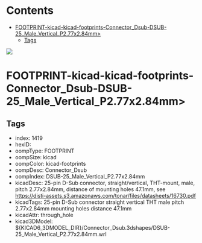 



Contents
========

* [FOOTPRINT-kicad-kicad-footprints-Connector_Dsub-DSUB-25_Male_Vertical_P2.77x2.84mm>](#footprint-kicad-kicad-footprints-connector_dsub-dsub-25_male_vertical_p277x284mm)
	* [Tags](#tags)
  
![][im]
# FOOTPRINT-kicad-kicad-footprints-Connector_Dsub-DSUB-25_Male_Vertical_P2.77x2.84mm>

## Tags

- index: 1419
- hexID: 
- oompType: FOOTPRINT
- oompSize: kicad
- oompColor: kicad-footprints
- oompDesc: Connector_Dsub
- oompIndex: DSUB-25_Male_Vertical_P2.77x2.84mm
- kicadDesc: 25-pin D-Sub connector, straight/vertical, THT-mount, male, pitch 2.77x2.84mm, distance of mounting holes 47.1mm, see https://disti-assets.s3.amazonaws.com/tonar/files/datasheets/16730.pdf
- kicadTags: 25-pin D-Sub connector straight vertical THT male pitch 2.77x2.84mm mounting holes distance 47.1mm
- kicadAttr: through_hole
- kicad3DModel: ${KICAD6_3DMODEL_DIR}/Connector_Dsub.3dshapes/DSUB-25_Male_Vertical_P2.77x2.84mm.wrl



[im]: image.png
